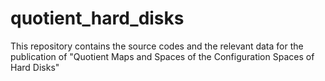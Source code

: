 # quotient_hard_disks
This repository contains the source codes and the relevant data for the publication of "Quotient Maps and Spaces of the Configuration Spaces of Hard Disks"
